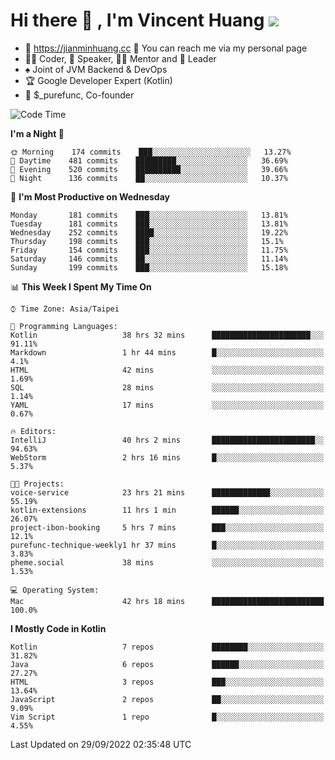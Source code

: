 # Hi there 👋 , I'm Vincent Huang ![](https://komarev.com/ghpvc/?username=Jian-Min-Huang)
- 💎 https://jianminhuang.cc 🙋 You can reach me via my personal page
- 👨‍💻 Coder, 🎤 Speaker, 👨‍🏫 Mentor and 🚀 Leader
- ♠️ Joint of JVM Backend & DevOps
- 🏆 Google Developer Expert (Kotlin)
- 💼 $_purefunc, Co-founder

<!--START_SECTION:waka-->
![Code Time](http://img.shields.io/badge/Code%20Time-1%2C014%20hrs%2057%20mins-blue)

**I'm a Night 🦉** 

```text
🌞 Morning    174 commits    ███░░░░░░░░░░░░░░░░░░░░░░   13.27% 
🌆 Daytime    481 commits    █████████░░░░░░░░░░░░░░░░   36.69% 
🌃 Evening    520 commits    ██████████░░░░░░░░░░░░░░░   39.66% 
🌙 Night      136 commits    ██░░░░░░░░░░░░░░░░░░░░░░░   10.37%

```
📅 **I'm Most Productive on Wednesday** 

```text
Monday       181 commits    ███░░░░░░░░░░░░░░░░░░░░░░   13.81% 
Tuesday      181 commits    ███░░░░░░░░░░░░░░░░░░░░░░   13.81% 
Wednesday    252 commits    ████░░░░░░░░░░░░░░░░░░░░░   19.22% 
Thursday     198 commits    ███░░░░░░░░░░░░░░░░░░░░░░   15.1% 
Friday       154 commits    ███░░░░░░░░░░░░░░░░░░░░░░   11.75% 
Saturday     146 commits    ██░░░░░░░░░░░░░░░░░░░░░░░   11.14% 
Sunday       199 commits    ███░░░░░░░░░░░░░░░░░░░░░░   15.18%

```


📊 **This Week I Spent My Time On** 

```text
⌚︎ Time Zone: Asia/Taipei

💬 Programming Languages: 
Kotlin                   38 hrs 32 mins      ██████████████████████░░░   91.11% 
Markdown                 1 hr 44 mins        █░░░░░░░░░░░░░░░░░░░░░░░░   4.1% 
HTML                     42 mins             ░░░░░░░░░░░░░░░░░░░░░░░░░   1.69% 
SQL                      28 mins             ░░░░░░░░░░░░░░░░░░░░░░░░░   1.14% 
YAML                     17 mins             ░░░░░░░░░░░░░░░░░░░░░░░░░   0.67%

🔥 Editors: 
IntelliJ                 40 hrs 2 mins       ███████████████████████░░   94.63% 
WebStorm                 2 hrs 16 mins       █░░░░░░░░░░░░░░░░░░░░░░░░   5.37%

🐱‍💻 Projects: 
voice-service            23 hrs 21 mins      █████████████░░░░░░░░░░░░   55.19% 
kotlin-extensions        11 hrs 1 min        ██████░░░░░░░░░░░░░░░░░░░   26.07% 
project-ibon-booking     5 hrs 7 mins        ███░░░░░░░░░░░░░░░░░░░░░░   12.1% 
purefunc-technique-weekly1 hr 37 mins        █░░░░░░░░░░░░░░░░░░░░░░░░   3.83% 
pheme.social             38 mins             ░░░░░░░░░░░░░░░░░░░░░░░░░   1.53%

💻 Operating System: 
Mac                      42 hrs 18 mins      █████████████████████████   100.0%

```

**I Mostly Code in Kotlin** 

```text
Kotlin                   7 repos             ████████░░░░░░░░░░░░░░░░░   31.82% 
Java                     6 repos             ██████░░░░░░░░░░░░░░░░░░░   27.27% 
HTML                     3 repos             ███░░░░░░░░░░░░░░░░░░░░░░   13.64% 
JavaScript               2 repos             ██░░░░░░░░░░░░░░░░░░░░░░░   9.09% 
Vim Script               1 repo              █░░░░░░░░░░░░░░░░░░░░░░░░   4.55%

```



 Last Updated on 29/09/2022 02:35:48 UTC
<!--END_SECTION:waka-->
